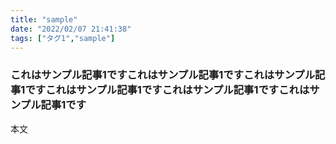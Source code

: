 ```yaml
---
title: "sample"
date: "2022/02/07 21:41:38"
tags: ["タグ1","sample"]
---
```



### これはサンプル記事1ですこれはサンプル記事1ですこれはサンプル記事1ですこれはサンプル記事1ですこれはサンプル記事1ですこれはサンプル記事1です

本文
